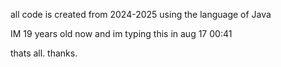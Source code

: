 all code is created from 2024-2025 
using the language of Java

IM 19 years old now and im typing this in aug 17 00:41

thats all. thanks.

